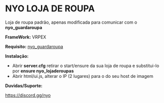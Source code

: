 # NYO LOJA DE ROUPA
Loja de roupa padrão, apenas modificada para comunicar com o **nyo_guardaroupa**

**FrameWork:** VRPEX

**Requisito:**
[nyo_guardaroupa](https://github.com/nyoakaway/nyo_guardaroupas)


**Instalação:** 
* Abrir **server.cfg** retirar o start/ensure da sua loja de roupa e substitui-lo por **ensure nyo_lojaderoupas**
* Abrir html/ui.js, alterar o IP (2 lugares) para o do seu host de imagem


**Duvidas/Suporte:**

https://discord.gg/nyo

